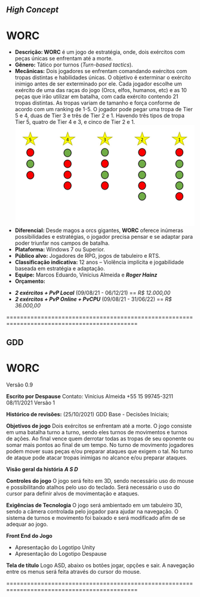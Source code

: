 ## ***High Concept***
# **WORC**

* **Descrição: WORC** é um jogo de estratégia, onde, dois exércitos com peças únicas se enfrentam até a morte.
* **Gênero:** Tático por turnos (*Turn-based tactics*).
* **Mecânicas:** Dois jogadores se enfrentam comandando exércitos com tropas distintas e habilidades únicas. O objetivo é exterminar o exército inimigo antes de ser exterminado por ele. Cada jogador escolhe um exército de uma das raças do jogo (Orcs, elfos, humanos, etc) e as 10 peças que irão utilizar em batalha, com cada exército contendo 21 tropas distintas.
As tropas variam de tamanho e força conforme de acordo com um ranking de 1-5. O jogador pode pegar uma tropa de Tier 5 e 4, duas de Tier 3 e três de Tier 2 e 1. Havendo três tipos de tropa Tier 5, quatro de Tier 4 e 3, e cinco de Tier 2 e 1.
![Tiers](/assets/images/Apresentação1.jpg)
* **Diferencial:** Desde magos a orcs gigantes, **WORC** oferece inúmeras possibilidades e estratégias, o jogador precisa pensar e se adaptar para poder triunfar nos campos de batalha.
* **Plataforma:** Windows 7 ou Superior. 
* **Público alvo:** Jogadores de RPG, jogos de tabuleiro e RTS.
* **Classificação indicativa:** 12 anos – Violência implícita e jogabilidade baseada em estratégia e adaptação.
* **Equipe:** Marcos Eduardo, Vinícius Almeida e ***Roger Hainz***
* **Orçamento:** 
- ***2 exércitos + PvP Local*** (09/08/21 - 06/12/21) == *R$ 12.000,00*
- ***2 exércitos + PvP Online + PvCPU*** (09/08/21 - 31/06/22) == *R$ 36.000,00*


============================================================================================

## **GDD**

# **WORC**

Versão 0.9


**Escrito por Despause**
Contato: Vinícius Almeida +55 15 99745-3211
08/11/2021
Versão 1

**Histórico de revisões:** (25/10/2021) GDD Base - Decisões Iniciais;

**Objetivos de jogo**
Dois exércitos se enfrentam até a morte.
O jogo consiste em uma batalha turno a turno, sendo eles turnos de movimentos e turnos de ações. Ao final vence quem derrotar todas as tropas de seu oponente ou somar mais pontos ao final de um tempo.
No turno de movimento jogadores podem mover suas peças e/ou preparar ataques que exigem o tal. No turno de ataque pode atacar tropas inimigas no alcance e/ou preparar ataques. 

**Visão geral da história**
***A S D***

**Controles do jogo**
O jogo será feito em 3D, sendo necessário uso do mouse e possibilitando atalhos pelo uso do teclado. 
Será necessário o uso do cursor para definir alvos de movimentação e ataques.

**Exigências de Tecnologia**
O jogo será ambientado em um tabuleiro 3D, sendo a câmera controlada pelo jogador para ajudar na navegação.
O sistema de turnos e movimento foi baixado e será modificado afim de se adequar ao jogo. 

**Front End do Jogo**
*	Apresentação do Logotipo Unity
*	Apresentação do Logotipo Despause

**Tela de título**
Logo ASD, abaixo os botões jogar, opções e sair.
A navegação entre os menus será feita através do cursor do mouse.

============================================================================================
